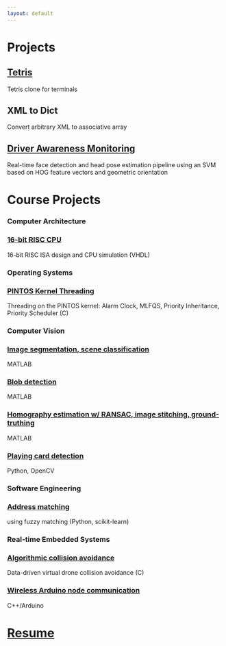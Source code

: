 ```yaml
---
layout: default
---
```


# Projects
## [Tetris](https://github.com/acarcher/tetris)
Tetris clone for terminals

## XML to Dict
Convert arbitrary XML to associative array

## [Driver Awareness Monitoring](https://github.com/acarcher/monitoring)
Real-time face detection and head pose estimation pipeline using an SVM based on HOG feature vectors and geometric orientation

# Course Projects
### Computer Architecture
### [16-bit RISC CPU](https://github.com/acarcher/risc)
16-bit RISC ISA design and CPU simulation (VHDL)

### Operating Systems
### [PINTOS Kernel Threading](https://github.com/acarcher/pintos-1)
Threading on the PINTOS kernel: Alarm Clock, MLFQS, Priority Inheritance, Priority Scheduler (C)

### Computer Vision
### [Image segmentation, scene classification]()
MATLAB

### [Blob detection]()
MATLAB

### [Homography estimation w/ RANSAC, image stitching, ground-truthing]()
MATLAB

### [Playing card detection]()
Python, OpenCV

### Software Engineering
### [Address matching]()
using fuzzy matching (Python, scikit-learn)

### Real-time Embedded Systems
### [Algorithmic collision avoidance]()
Data-driven virtual drone collision avoidance (C)

### [Wireless Arduino node communication]()
C++/Arduino

# [Resume](./Alexander_Archer_Resume.pdf)
